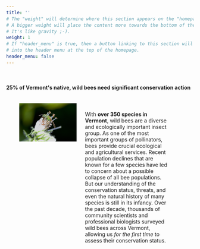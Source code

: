 ```yaml
---
title: ''
# The "weight" will determine where this section appears on the "homepage".
# A bigger weight will place the content more towards the bottom of the page.
# It's like gravity ;-).
weight: 1
# If "header_menu" is true, then a button linking to this section will be placed
# into the header menu at the top of the homepage.
header_menu: false
---
```


<style>
#myDIV {
  height: 95%;
  margin-left: 5%;
  margin-right: 5%;
  display: grid;
  grid-template-columns: auto auto auto auto;
  gap: 10px;
  padding: 10px;
}
#myDIV div {
  text-align: left;
  padding: 5px 0;
}
.item1 {
  grid-column: 1 / span 2;
}
</style>

<br>

<div class="lead"><h4> 25% of Vermont's native, wild bees need significant conservation action </h4> 
</div>

<div id="myDIV">
<div> <img alt="Agapostemon virescens female" src="images/Agapostemon virescens female.jpg" style="margin: 0px"> </div>

<div style="padding: 5%">

With <b>over 350 species in Vermont</b>, wild bees are a diverse and ecologically important insect group. As one of the most important groups of pollinators, bees provide crucial ecological and agricultural services. Recent population declines that are known for a few species have led to concern about a possible collapse of all bee populations. But our understanding of the conservation status, threats, and even the natural history of many species is still in its infancy. Over the past decade, thousands of community scientists and professional biologists surveyed wild bees across Vermont, allowing us <i>for the first time</i> to assess their conservation status.

</div>
</div>
